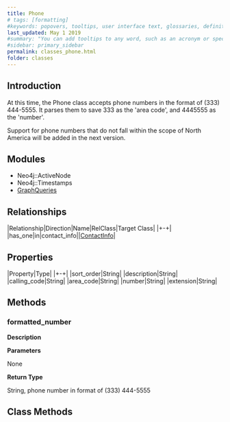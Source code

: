 ```yaml
---
title: Phone
# tags: [formatting]
#keywords: popovers, tooltips, user interface text, glossaries, definitions
last_updated: May 1 2019
#summary: "You can add tooltips to any word, such as an acronym or specialized term. Tooltips work well for glossary definitions, because you don't have to keep repeating the definition, nor do you assume the reader already knows the word's meaning."
#sidebar: primary_sidebar
permalink: classes_phone.html
folder: classes
---
```


## Introduction

At this time, the Phone class accepts phone numbers in the format of (333) 444-5555. It parses them to save 333 as the 'area code', and 4445555 as the 'number'.

Support for phone numbers that do not fall within the scope of North America will be added in the next version.

## Modules

* Neo4j::ActiveNode
* Neo4j::Timestamps
* [GraphQueries](/modules_graph_queries.html)

## Relationships

|Relationship|Direction|Name|RelClass|Target Class|
|+-+|
|has_one|in|contact_info||[ContactInfo](/classes_contact_info.html)|

## Properties

|Property|Type|
|+-+|
|sort_order|String|
|description|String|
|calling_code|String|
|area_code|String|
|number|String|
|extension|String|

## Methods

### formatted_number

__Description__


__Parameters__

None

__Return Type__

String, phone number in format of (333) 444-5555



## Class Methods
